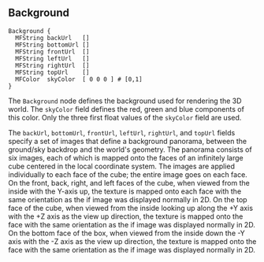 ## Background

```
Background {
  MFString backUrl   []
  MFString bottomUrl []
  MFString frontUrl  []
  MFString leftUrl   []
  MFString rightUrl  []
  MFString topUrl    []
  MFColor  skyColor  [ 0 0 0 ] # [0,1]
}
```

The `Background` node defines the background used for rendering the 3D world.
The `skyColor` field defines the red, green and blue components of this color.
Only the three first float values of the `skyColor` field are used.

The `backUrl`, `bottomUrl`, `frontUrl`, `leftUrl`, `rightUrl`, and `topUrl`
fields specify a set of images that define a background panorama, between the
ground/sky backdrop and the world's geometry. The panorama consists of six
images, each of which is mapped onto the faces of an infinitely large cube
centered in the local coordinate system. The images are applied individually to
each face of the cube; the entire image goes on each face. On the front, back,
right, and left faces of the cube, when viewed from the inside with the Y-axis
up, the texture is mapped onto each face with the same orientation as the if
image was displayed normally in 2D. On the top face of the cube, when viewed
from the inside looking up along the +Y axis with the +Z axis as the view up
direction, the texture is mapped onto the face with the same orientation as the
if image was displayed normally in 2D. On the bottom face of the box, when
viewed from the inside down the -Y axis with the -Z axis as the view up
direction, the texture is mapped onto the face with the same orientation as the
if image was displayed normally in 2D.

